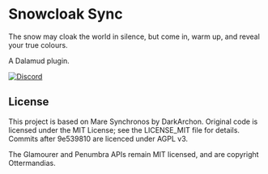 # Snowcloak Sync
The snow may cloak the world in silence, but come in, warm up, and reveal your true colours.

A Dalamud plugin.

[![Discord](https://img.shields.io/discord/1408265972720078990?color=5865F2&label=discord&logo=discord&logoColor=white)](https://discord.gg/snowcloak)

## License

This project is based on Mare Synchronos by DarkArchon. Original code is licensed under the MIT License; see the 
LICENSE_MIT file for details. Commits after 9e539810 are licenced under AGPL v3.

The Glamourer and Penumbra APIs remain MIT licensed, and are copyright Ottermandias. 